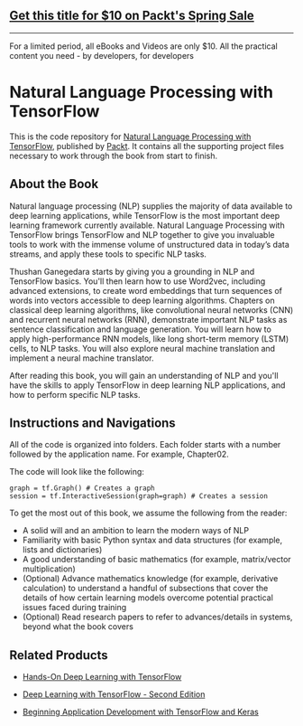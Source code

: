 ## [Get this title for $10 on Packt's Spring Sale](https://www.packt.com/B08681?utm_source=github&utm_medium=packt-github-repo&utm_campaign=spring_10_dollar_2022)
-----
For a limited period, all eBooks and Videos are only $10. All the practical content you need \- by developers, for developers

# Natural Language Processing with TensorFlow
This is the code repository for [Natural Language Processing with TensorFlow](https://www.packtpub.com/application-development/natural-language-processing-tensorflow?utm_source=github&utm_medium=repository&utm_campaign=9781788478311), published by [Packt](https://www.packtpub.com/?utm_source=github). It contains all the supporting project files necessary to work through the book from start to finish.
## About the Book
Natural language processing (NLP) supplies the majority of data available to deep learning applications, while TensorFlow is the most important deep learning framework currently available. Natural Language Processing with TensorFlow brings TensorFlow and NLP together to give you invaluable tools to work with the immense volume of unstructured data in today’s data streams, and apply these tools to specific NLP tasks.

Thushan Ganegedara starts by giving you a grounding in NLP and TensorFlow basics. You'll then learn how to use Word2vec, including advanced extensions, to create word embeddings that turn sequences of words into vectors accessible to deep learning algorithms. Chapters on classical deep learning algorithms, like convolutional neural networks (CNN) and recurrent neural networks (RNN), demonstrate important NLP tasks as sentence classification and language generation. You will learn how to apply high-performance RNN models, like long short-term memory (LSTM) cells, to NLP tasks. You will also explore neural machine translation and implement a neural machine translator.

After reading this book, you will gain an understanding of NLP and you'll have the skills to apply TensorFlow in deep learning NLP applications, and how to perform specific NLP tasks.
 
## Instructions and Navigations
All of the code is organized into folders. Each folder starts with a number followed by the application name. For example, Chapter02.



The code will look like the following:
```
graph = tf.Graph() # Creates a graph
session = tf.InteractiveSession(graph=graph) # Creates a session
```

To get the most out of this book, we assume the following from the reader:
* A solid will and an ambition to learn the modern ways of NLP
* Familiarity with basic Python syntax and data structures (for example, lists and dictionaries)
* A good understanding of basic mathematics (for example, matrix/vector multiplication)
* (Optional) Advance mathematics knowledge (for example, derivative calculation) to understand a handful of subsections that cover the details of how certain learning models overcome potential practical issues faced during training
* (Optional) Read research papers to refer to advances/details in systems, beyond what the book covers

## Related Products
* [Hands-On Deep Learning with TensorFlow](https://www.packtpub.com/big-data-and-business-intelligence/hands-deep-learning-tensorflow?utm_source=github&utm_medium=repository&utm_campaign=9781787282773)

* [Deep Learning with TensorFlow - Second Edition](https://www.packtpub.com/big-data-and-business-intelligence/deep-learning-tensorflow-second-edition?utm_source=github&utm_medium=repository&utm_campaign=9781788831109)

* [Beginning Application Development with TensorFlow and Keras](https://www.packtpub.com/application-development/beginning-application-development-tensorflow-and-keras?utm_source=github&utm_medium=repository&utm_campaign=9781789537291)
